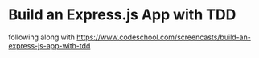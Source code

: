 # Build an Express.js App with TDD
following along with https://www.codeschool.com/screencasts/build-an-express-js-app-with-tdd
